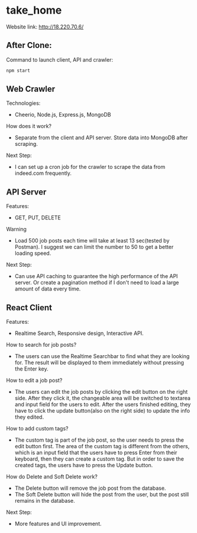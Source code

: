 # take_home

Website link: http://18.220.70.6/

## After Clone:
Command to launch client, API and crawler:
```bash
npm start
```

## Web Crawler
Technologies: 
- Cheerio, Node.js, Express.js, MongoDB

How does it work? 
- Separate from the client and API server. Store data into MongoDB after scraping.

Next Step: 
- I can set up a cron job for the crawler to scrape the data from indeed.com frequently.

## API Server
Features: 
- GET, PUT, DELETE

Warning
- Load 500 job posts each time will take at least 13 sec(tested by Postman). I suggest we can limit the number to 50 to get a better loading speed.

Next Step: 
- Can use API caching to guarantee the high performance of the API server. Or create a pagination method if I don't need to load a large amount of data every time.

## React Client
Features: 
- Realtime Search, Responsive design, Interactive API.

How to search for job posts?
- The users can use the Realtime Searchbar to find what they are looking for. The result will be displayed to them immediately without pressing the Enter key.

How to edit a job post?
- The users can edit the job posts by clicking the edit button on the right side. After they click it, the changeable area will be switched to textarea and input field for the users to edit. After the users finished editing, they have to click the update button(also on the right side) to update the info they edited.

How to add custom tags?
- The custom tag is part of the job post, so the user needs to press the edit button first. The area of the custom tag is different from the others, which is an input field that the users have to press Enter from their keyboard, then they can create a custom tag. But in order to save the created tags, the users have to press the Update button.

How do Delete and Soft Delete work?
- The Delete button will remove the job post from the database.
- The Soft Delete button will hide the post from the user, but the post still remains in the database.

Next Step:
- More features and UI improvement. 
